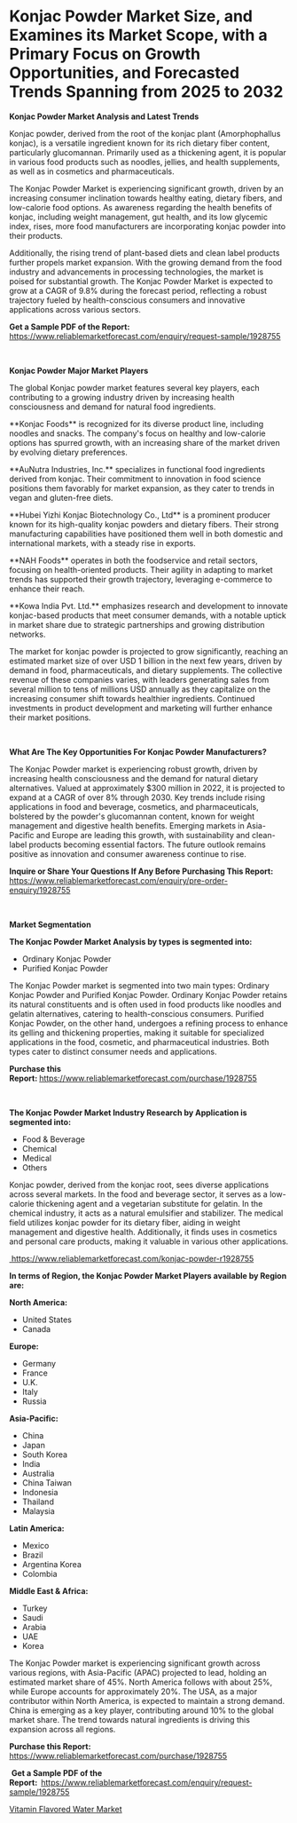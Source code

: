 <p><h1>Konjac Powder Market Size, and Examines its Market Scope, with a Primary Focus on Growth Opportunities, and Forecasted Trends Spanning from 2025 to 2032</h1></p><p><strong>Konjac Powder Market Analysis and Latest Trends</strong></p>
<p><p>Konjac powder, derived from the root of the konjac plant (Amorphophallus konjac), is a versatile ingredient known for its rich dietary fiber content, particularly glucomannan. Primarily used as a thickening agent, it is popular in various food products such as noodles, jellies, and health supplements, as well as in cosmetics and pharmaceuticals. </p><p>The Konjac Powder Market is experiencing significant growth, driven by an increasing consumer inclination towards healthy eating, dietary fibers, and low-calorie food options. As awareness regarding the health benefits of konjac, including weight management, gut health, and its low glycemic index, rises, more food manufacturers are incorporating konjac powder into their products. </p><p>Additionally, the rising trend of plant-based diets and clean label products further propels market expansion. With the growing demand from the food industry and advancements in processing technologies, the market is poised for substantial growth. The Konjac Powder Market is expected to grow at a CAGR of 9.8% during the forecast period, reflecting a robust trajectory fueled by health-conscious consumers and innovative applications across various sectors.</p></p>
<p><strong>Get a Sample PDF of the Report:&nbsp;</strong> <a href="https://www.reliablemarketforecast.com/enquiry/request-sample/1928755?utm_campaign=2750&utm_medium=2&utm_source=Github&utm_content=ia&utm_term=07042025&utm_id=konjac-powder">https://www.reliablemarketforecast.com/enquiry/request-sample/1928755</a></p>
<p>&nbsp;</p>
<p><strong>Konjac Powder Major Market Players</strong></p>
<p><p>The global Konjac powder market features several key players, each contributing to a growing industry driven by increasing health consciousness and demand for natural food ingredients. </p><p>**Konjac Foods** is recognized for its diverse product line, including noodles and snacks. The company's focus on healthy and low-calorie options has spurred growth, with an increasing share of the market driven by evolving dietary preferences.</p><p>**AuNutra Industries, Inc.** specializes in functional food ingredients derived from konjac. Their commitment to innovation in food science positions them favorably for market expansion, as they cater to trends in vegan and gluten-free diets. </p><p>**Hubei Yizhi Konjac Biotechnology Co., Ltd** is a prominent producer known for its high-quality konjac powders and dietary fibers. Their strong manufacturing capabilities have positioned them well in both domestic and international markets, with a steady rise in exports.</p><p>**NAH Foods** operates in both the foodservice and retail sectors, focusing on health-oriented products. Their agility in adapting to market trends has supported their growth trajectory, leveraging e-commerce to enhance their reach.</p><p>**Kowa India Pvt. Ltd.** emphasizes research and development to innovate konjac-based products that meet consumer demands, with a notable uptick in market share due to strategic partnerships and growing distribution networks.</p><p>The market for konjac powder is projected to grow significantly, reaching an estimated market size of over USD 1 billion in the next few years, driven by demand in food, pharmaceuticals, and dietary supplements. The collective revenue of these companies varies, with leaders generating sales from several million to tens of millions USD annually as they capitalize on the increasing consumer shift towards healthier ingredients. Continued investments in product development and marketing will further enhance their market positions.</p></p>
<p>&nbsp;</p>
<p><strong>What Are The Key Opportunities For Konjac Powder Manufacturers?</strong></p>
<p><p>The Konjac Powder market is experiencing robust growth, driven by increasing health consciousness and the demand for natural dietary alternatives. Valued at approximately $300 million in 2022, it is projected to expand at a CAGR of over 8% through 2030. Key trends include rising applications in food and beverage, cosmetics, and pharmaceuticals, bolstered by the powder's glucomannan content, known for weight management and digestive health benefits. Emerging markets in Asia-Pacific and Europe are leading this growth, with sustainability and clean-label products becoming essential factors. The future outlook remains positive as innovation and consumer awareness continue to rise.</p></p>
<p><strong>Inquire or Share Your Questions If Any Before Purchasing This Report:</strong> <a href="https://www.reliablemarketforecast.com/enquiry/pre-order-enquiry/1928755?utm_campaign=2750&utm_medium=2&utm_source=Github&utm_content=ia&utm_term=07042025&utm_id=konjac-powder">https://www.reliablemarketforecast.com/enquiry/pre-order-enquiry/1928755</a></p>
<p>&nbsp;</p>
<p><strong>Market Segmentation</strong></p>
<p><strong>The Konjac Powder Market Analysis by types is segmented into:</strong></p>
<p><ul><li>Ordinary Konjac Powder</li><li>Purified Konjac Powder</li></ul></p>
<p><p>The Konjac Powder market is segmented into two main types: Ordinary Konjac Powder and Purified Konjac Powder. Ordinary Konjac Powder retains its natural constituents and is often used in food products like noodles and gelatin alternatives, catering to health-conscious consumers. Purified Konjac Powder, on the other hand, undergoes a refining process to enhance its gelling and thickening properties, making it suitable for specialized applications in the food, cosmetic, and pharmaceutical industries. Both types cater to distinct consumer needs and applications.</p></p>
<p><strong>Purchase this Report:&nbsp;</strong><a href="https://www.reliablemarketforecast.com/purchase/1928755?utm_campaign=2750&utm_medium=2&utm_source=Github&utm_content=ia&utm_term=07042025&utm_id=konjac-powder">https://www.reliablemarketforecast.com/purchase/1928755</a></p>
<p>&nbsp;</p>
<p><strong>The Konjac Powder Market Industry Research by Application is segmented into:</strong></p>
<p><ul><li>Food & Beverage</li><li>Chemical</li><li>Medical</li><li>Others</li></ul></p>
<p><p>Konjac powder, derived from the konjac root, sees diverse applications across several markets. In the food and beverage sector, it serves as a low-calorie thickening agent and a vegetarian substitute for gelatin. In the chemical industry, it acts as a natural emulsifier and stabilizer. The medical field utilizes konjac powder for its dietary fiber, aiding in weight management and digestive health. Additionally, it finds uses in cosmetics and personal care products, making it valuable in various other applications.</p></p>
<p><a href="https://www.reliablemarketforecast.com/konjac-powder-r1928755?utm_campaign=2750&utm_medium=2&utm_source=Github&utm_content=ia&utm_term=07042025&utm_id=konjac-powder">&nbsp;https://www.reliablemarketforecast.com/konjac-powder-r1928755</a></p>
<p><strong>In terms of Region, the Konjac Powder Market Players available by Region are:</strong></p>
<p>
    <p> <strong> North America: </strong>
        <ul>
            <li>United States</li>
            <li>Canada</li>
        </ul>
        </p> 
    <p> <strong> Europe: </strong>
        <ul>
            <li>Germany</li>
            <li>France</li>
            <li>U.K.</li>
            <li>Italy</li>
            <li>Russia</li>
        </ul>
        </p> 
    <p> <strong> Asia-Pacific: </strong>
        <ul>
            <li>China</li>
            <li>Japan</li>
            <li>South Korea</li>
            <li>India</li>
            <li>Australia</li>
            <li>China Taiwan</li>
            <li>Indonesia</li>
            <li>Thailand</li>
            <li>Malaysia</li>
        </ul>
        </p> 
    <p> <strong> Latin America: </strong>
        <ul>
            <li>Mexico</li>
            <li>Brazil</li>
            <li>Argentina Korea</li>
            <li>Colombia</li>
        </ul>
        </p> 
    <p> <strong> Middle East & Africa: </strong>
        <ul>
            <li>Turkey</li>
            <li>Saudi</li>
            <li>Arabia</li>
            <li>UAE</li>
            <li>Korea</li>
        </ul>
    </p>
    </p>
<p><p>The Konjac Powder market is experiencing significant growth across various regions, with Asia-Pacific (APAC) projected to lead, holding an estimated market share of 45%. North America follows with about 25%, while Europe accounts for approximately 20%. The USA, as a major contributor within North America, is expected to maintain a strong demand. China is emerging as a key player, contributing around 10% to the global market share. The trend towards natural ingredients is driving this expansion across all regions.</p></p>
<p><strong>Purchase this Report: </strong><a href="https://www.reliablemarketforecast.com/purchase/1928755?utm_campaign=2750&utm_medium=2&utm_source=Github&utm_content=ia&utm_term=07042025&utm_id=konjac-powder">https://www.reliablemarketforecast.com/purchase/1928755</a></p>
<p>&nbsp;<strong>Get a Sample PDF of the Report:&nbsp;&nbsp;</strong><a href="https://www.reliablemarketforecast.com/enquiry/request-sample/1928755?utm_campaign=2750&utm_medium=2&utm_source=Github&utm_content=ia&utm_term=07042025&utm_id=konjac-powder">https://www.reliablemarketforecast.com/enquiry/request-sample/1928755</a></p>
<p><strong></strong></p>
<p><p><a href="https://github.com/raffadongraffadong/Market-Research-Report-List-1/blob/main/vitamin-flavored-water-market.md?utm_campaign=2750&utm_medium=2&utm_source=Github&utm_content=ia&utm_term=07042025&utm_id=konjac-powder">Vitamin Flavored Water Market</a></p></p>